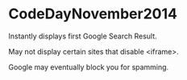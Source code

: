 CodeDayNovember2014
===================
Instantly displays first Google Search Result. 

May not display certain sites that disable &lt;iframe&gt;. 

Google may eventually block you for spamming.

